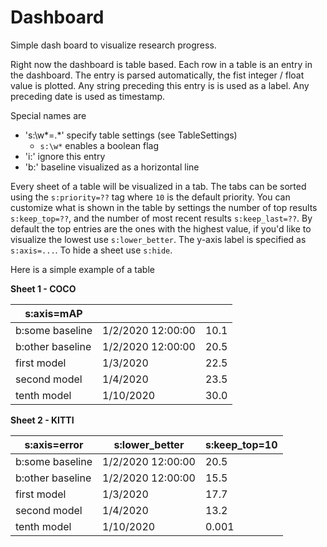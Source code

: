 # Dashboard

Simple dash board to visualize research progress.

Right now the dashboard is table based.
Each row in a table is an entry in the dashboard.
The entry is parsed automatically, the fist integer / float value is plotted.
Any string preceding this entry is is used as a label.
Any preceding date is used as timestamp.

Special names are
 * 's:\w*=.*' specify table settings (see TableSettings)
   - `s:\w*` enables a boolean flag
 * 'i:' ignore this entry
 * 'b:' baseline visualized as a horizontal line
 
 
Every sheet of a table will be visualized in a tab. The tabs can be sorted using the `s:priority=??` tag where `10` is the default priority.
You can customize what is shown in the table by settings the number of top results `s:keep_top=??`, and the number of most recent results `s:keep_last=??`.
By default the top entries are the ones with the highest value, if you'd like to visualize the lowest use `s:lower_better`.
The y-axis label is specified as `s:axis=...`. To hide a sheet use `s:hide`.

Here is a simple example of a table

**Sheet 1 - COCO**

| s:axis=mAP |  | |
|---|---|---|
| b:some baseline | 1/2/2020 12:00:00 | 10.1 |
| b:other baseline | 1/2/2020 12:00:00 | 20.5 |
| first model | 1/3/2020 | 22.5 |
| second model | 1/4/2020 | 23.5 |
| tenth model | 1/10/2020 | 30.0 |

**Sheet 2 - KITTI**

| s:axis=error | s:lower_better | s:keep_top=10 |
|---|---|---|
| b:some baseline | 1/2/2020 12:00:00 | 20.5 |
| b:other baseline | 1/2/2020 12:00:00 | 15.5 |
| first model | 1/3/2020 | 17.7 |
| second model | 1/4/2020 | 13.2 |
| tenth model | 1/10/2020 | 0.001 |
